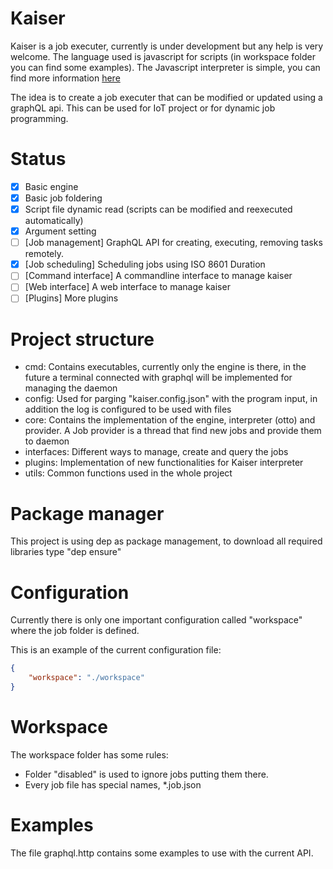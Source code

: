 # Kaiser

Kaiser is a job executer, currently is under development but any help is very welcome. The language used is javascript for scripts (in workspace folder you can find some examples). The Javascript interpreter is simple, you can find more information [here](https://github.com/robertkrimen/otto)

The idea is to create a job executer that can be modified or updated using a graphQL api. This can be used for IoT project or for dynamic job programming.

# Status

- [x] Basic engine
- [x] Basic job foldering 
- [x] Script file dynamic read (scripts can be modified and reexecuted automatically)
- [x] Argument setting
- [ ] [Job management] GraphQL API for creating, executing, removing tasks remotely.
- [x] [Job scheduling] Scheduling jobs using ISO 8601 Duration
- [ ] [Command interface] A commandline interface to manage kaiser 
- [ ] [Web interface] A web interface to manage kaiser 
- [ ] [Plugins] More plugins

# Project structure

- cmd: Contains executables, currently only the engine is there, in the future a terminal connected with graphql will be implemented for managing the daemon
- config: Used for parging "kaiser.config.json" with the program input, in addition the log is configured to be used with files
- core: Contains the implementation of the engine, interpreter (otto) and provider. A Job provider is a thread that find new jobs and provide them to daemon
- interfaces: Different ways to manage, create and query the jobs
- plugins: Implementation of new functionalities for Kaiser interpreter
- utils: Common functions used in the whole project

# Package manager

This project is using dep as package management, to download all required libraries type "dep ensure"

# Configuration

Currently there is only one important configuration called "workspace" where the job folder is defined. 

This is an example of the current configuration file:

```json
{
    "workspace": "./workspace"
}
```

# Workspace

The workspace folder has some rules:

- Folder "disabled" is used to ignore jobs putting them there.
- Every job file has special names, *.job.json


# Examples

The file graphql.http contains some examples to use with the current API.